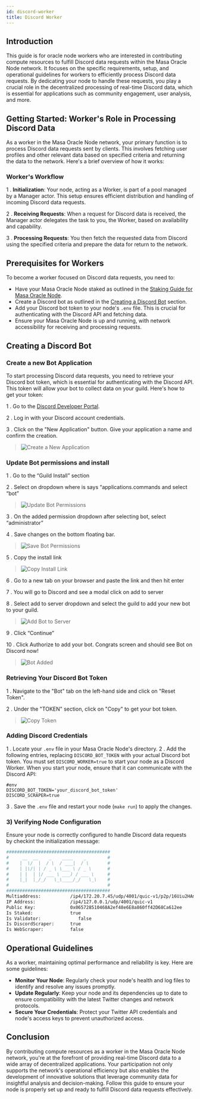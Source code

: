 ```yaml
---
id: discord-worker
title: Discord Worker
---
```


## Introduction

This guide is for oracle node workers who are interested in contributing compute resources to fulfill Discord data requests within the Masa Oracle Node network. It focuses on the specific requirements, setup, and operational guidelines for workers to efficiently process Discord data requests. By dedicating your node to handle these requests, you play a crucial role in the decentralized processing of real-time Discord data, which is essential for applications such as community engagement, user analysis, and more.

## Getting Started: Worker's Role in Processing Discord Data

As a worker in the Masa Oracle Node network, your primary function is to process Discord data requests sent by clients. This involves fetching user profiles and other relevant data based on specified criteria and returning the data to the network. Here's a brief overview of how it works:

### Worker's Workflow

1 . **Initialization**: Your node, acting as a Worker, is part of a pool managed by a Manager actor. This setup ensures efficient distribution and handling of incoming Discord data requests.

2 . **Receiving Requests**: When a request for Discord data is received, the Manager actor delegates the task to you, the Worker, based on availability and capability.

3 . **Processing Requests**: You then fetch the requested data from Discord using the specified criteria and prepare the data for return to the network.

## Prerequisites for Workers

To become a worker focused on Discord data requests, you need to:

- Have your Masa Oracle Node staked as outlined in the [Staking Guide for Masa Oracle Node](staking-guide.md).
- Create a Discord bot as outlined in the [Creating a Discord Bot](#creating-a-discord-bot) section.
- Add your Discord bot token to your node's `.env` file. This is crucial for authenticating with the Discord API and fetching data.
- Ensure your Masa Oracle Node is up and running, with network accessibility for receiving and processing requests.

## Creating a Discord Bot

### Create a new Bot Application

To start processing Discord data requests, you need to retrieve your Discord bot token, which is essential for authenticating with the Discord API. This token will allow your bot to collect data on your guild. Here's how to get your token:

1 . Go to the [Discord Developer Portal](https://discord.com/developers/applications).

2 . Log in with your Discord account credentials.

3 . Click on the "New Application" button. Give your application a name and confirm the creation.

> ![Create a New Application](/docs/images/discord-create-a-new-application.png)

### Update Bot permissions and install

1 . Go to the “Guild Install” section

2 . Select on dropdown where is says “applications.commands and select “bot”

> ![Update Bot Permissions](/docs/images/discord-change-bot-permissions.png)

3 . On the added permission dropdown after selecting bot, select “administrator”

4 . Save changes on the bottom floating bar.

> ![Save Bot Permissions](/docs/images/discord-change-bot-permissions-2.png)

5 . Copy the install link

> ![Copy Install Link](/docs/images/discord-install-link.png)

6 . Go to a new tab on your browser and paste the link and then hit enter

7 . You will go to Discord and see a modal click on add to server

8 . Select add to server dropdown and select the guild to add your new bot to your guild.

> ![Add Bot to Server](/docs/images/discord-add-bot-to-server.png)

9 . Click “Continue”

10 . Click Authorize to add your bot. Congrats screen and should see Bot on Discord now!

> ![Bot Added](/docs/images/discord-verify-bot.png)

### Retrieving Your Discord Bot Token

1 . Navigate to the "Bot" tab on the left-hand side and click on "Reset Token".

2 . Under the "TOKEN" section, click on "Copy" to get your bot token.

> ![Copy Token](/docs/images/discord-copy-bot-token.png)

### Adding Discord Credentials

1 . Locate your `.env` file in your Masa Oracle Node's directory.
2 . Add the following entries, replacing `DISCORD_BOT_TOKEN` with your actual Discord bot token. You must set `DISCORD_WORKER=true` to start your node as a Discord Worker. When you start your node, ensure that it can communicate with the Discord API:

```shell
#env
DISCORD_BOT_TOKEN='your_discord_bot_token'
DISCORD_SCRAPER=true
```

3 . Save the `.env` file and restart your node (`make run`) to apply the changes.

### 3) Verifying Node Configuration

Ensure your node is correctly configured to handle Discord data requests by checkint the initialization message:

```bash
#######################################
#     __  __    _    ____    _        #
#    |  \/  |  / \  / ___|  / \       #
#    | |\/| | / _ \ \___ \ / _ \      #
#    | |  | |/ ___ \ ___) / ___ \     #
#    |_|  |_/_/   \_\____/_/   \_\    #
#                                     #
#######################################
Multiaddress:           /ip4/172.20.7.45/udp/4001/quic-v1/p2p/16Uiu2HAm28dTN2WVWD2y2bjzwPdym59XASDfQsSktCtejtNR9Vox
IP Address:             /ip4/127.0.0.1/udp/4001/quic-v1
Public Key:             0x065728510468A2ef48e6E8a860ff42D68Ca612ee
Is Staked:              true
Is Validator:              false
Is DiscordScraper:      true
Is WebScraper:          false
```

## Operational Guidelines

As a worker, maintaining optimal performance and reliability is key. Here are some guidelines:

- **Monitor Your Node**: Regularly check your node's health and log files to identify and resolve any issues promptly.
- **Update Regularly**: Keep your node and its dependencies up to date to ensure compatibility with the latest Twitter changes and network protocols.
- **Secure Your Credentials**: Protect your Twitter API credentials and node's access keys to prevent unauthorized access.

## Conclusion

By contributing compute resources as a worker in the Masa Oracle Node network, you're at the forefront of providing real-time Discord data to a wide array of decentralized applications. Your participation not only supports the network's operational efficiency but also enables the development of innovative solutions that leverage community data for insightful analysis and decision-making. Follow this guide to ensure your node is properly set up and ready to fulfill Discord data requests effectively.
